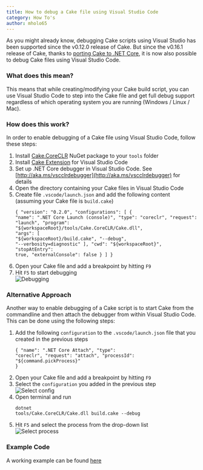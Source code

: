 ```yaml
---
title: How to debug a Cake file using Visual Studio Code
category: How To's
author: mholo65
---
```


As you might already know, debugging Cake scripts using Visual Studio has been supported since the v0.12.0 release of Cake. But since the v0.16.1 release of Cake, thanks to [porting Cake to .NET Core](https://github.com/cake-build/cake/issues/1015), it is now also possible to debug Cake files using Visual Studio Code.

### What does this mean?

This means that while creating/modifying your Cake build script, you can use Visual Studio Code to step into the Cake file and get full debug support regardless of which operating system you are running (Windows / Linux / Mac).

### How does this work?

In order to enable debugging of a Cake file using Visual Studio Code, follow these steps:

1. Install [Cake.CoreCLR](https://www.nuget.org/packages/Cake.CoreCLR) NuGet package to your `tools` folder
1. Install [Cake Extension](https://marketplace.visualstudio.com/items?itemName=cake-build.cake-vscode) for Visual Studio Code
1. Set up .NET Core debugger in Visual Studio Code. See [http://aka.ms/vscclrdebugger](http://aka.ms/vscclrdebugger) for details
1. Open the directory containing your Cake files in Visual Studio Code 
1. Create file `.vscode/launch.json` and add the following content (assuming your Cake file is `build.cake`)
<br/><pre><code class="json">{
        "version": "0.2.0",
        "configurations": [
            {
                "name": ".NET Core Launch (console)",
                "type": "coreclr",
                "request": "launch",
                "program": "${workspaceRoot}/tools/Cake.CoreCLR/Cake.dll",
                "args": [
                    "${workspaceRoot}/build.cake",
                    "--debug",
                    "--verbosity=diagnostic"
                ],
                "cwd": "${workspaceRoot}",
                "stopAtEntry": true,
                "externalConsole": false
            }
        ]
}</code></pre>
1. Open your Cake file and add a breakpoint by hitting `F9`
1. Hit `F5` to start debugging
<br/>![Debugging](https://raw.githubusercontent.com/cake-build/website/master/src/Cake.Web/App_Data/images/debugging-cake-file-vscode/debugging.png)

### Alternative Approach

Another way to enable debugging of a Cake script is to start Cake from the commandline and then attach the debugger from within Visual Studio Code. This can be done using the following steps:

1. Add the following `configuration` to the `.vscode/launch.json` file that you created in the previous steps
<br/><pre><code class="json">{
        "name": ".NET Core Attach",
        "type": "coreclr",
        "request": "attach",
        "processId": "${command.pickProcess}"
}</code></pre>
1. Open your Cake file and add a breakpoint by hitting `F9`
1. Select the `configuration` you added in the previous step
<br/>![Select config](https://raw.githubusercontent.com/cake-build/website/master/src/Cake.Web/App_Data/images/debugging-cake-file-vscode/select_config.png)
1. Open terminal and run
<br/><pre><code class="bash">dotnet tools/Cake.CoreCLR/Cake.dll build.cake --debug</code></pre>
1. Hit `F5` and select the process from the drop-down list
<br/>![Select process](https://raw.githubusercontent.com/cake-build/website/master/src/Cake.Web/App_Data/images/debugging-cake-file-vscode/select_process.png)

### Example Code

A working example can be found [here](https://github.com/mholo65/cake-vscode-debug-example)
